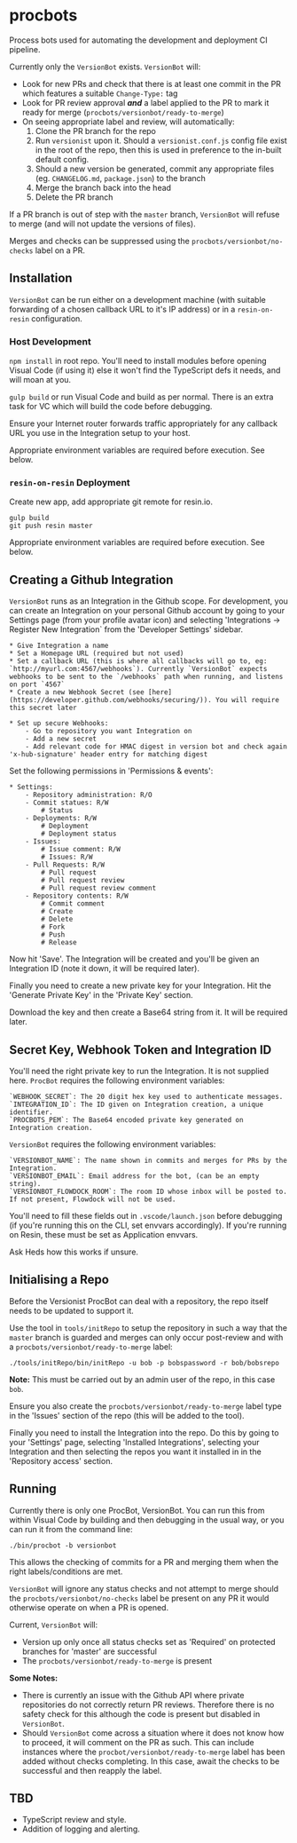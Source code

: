# procbots

Process bots used for automating the development and deployment CI pipeline.

Currently only the `VersionBot` exists. `VersionBot` will:

* Look for new PRs and check that there is at least one commit in the PR which features a suitable `Change-Type:` tag
* Look for PR review approval ***and*** a label applied to the PR to mark it ready for merge (`procbots/versionbot/ready-to-merge`)
* On seeing appropriate label and review, will automatically:
    1. Clone the PR branch for the repo
    2. Run `versionist` upon it. Should a `versionist.conf.js` config file exist in the root of
       the repo, then this is used in preference to the in-built default config.
    3. Should a new version be generated, commit any appropriate files (eg. `CHANGELOG.md`, `package.json`) to the branch
    4. Merge the branch back into the head
    5. Delete the PR branch

If a PR branch is out of step with the `master` branch, `VersionBot` will refuse to merge (and will
not update the versions of files).

Merges and checks can be suppressed using the `procbots/versionbot/no-checks` label on a PR.

## Installation

`VersionBot` can be run either on a development machine (with suitable forwarding of a chosen callback URL to it's IP address) or in a `resin-on-resin` configuration.

### Host Development

`npm install` in root repo. You'll need to install modules before opening Visual Code (if using it) else it won't find the TypeScript defs it needs, and will moan at you.

`gulp build` or run Visual Code and build as per normal. There is an extra task for VC which will build the code before debugging.

Ensure your Internet router forwards traffic appropriately for any callback URL you use in the Integration setup to your host.

Appropriate environment variables are required before execution. See below.

### `resin-on-resin` Deployment

Create new app, add appropriate git remote for resin.io.

    gulp build
    git push resin master

Appropriate environment variables are required before execution. See below.

## Creating a Github Integration

`VersionBot` runs as an Integration in the Github scope. For development, you can create an Integration on your personal Github account by going to your Settings page (from your profile avatar icon) and selecting 'Integrations -> Register New Integration` from the 'Developer Settings' sidebar.

    * Give Integration a name
    * Set a Homepage URL (required but not used)
    * Set a callback URL (this is where all callbacks will go to, eg: `http://myurl.com:4567/webhooks`). Currently `VersionBot` expects webhooks to be sent to the `/webhooks` path when running, and listens on port `4567`
    * Create a new Webhook Secret (see [here](https://developer.github.com/webhooks/securing/)). You will require this secret later

    * Set up secure Webhooks:
        - Go to repository you want Integration on
        - Add a new secret
        - Add relevant code for HMAC digest in version bot and check again 'x-hub-signature' header entry for matching digest

Set the following permissions in 'Permissions & events':

    * Settings:
        - Repository administration: R/O
        - Commit statues: R/W
            # Status
        - Deployments: R/W
            # Deployment
            # Deployment status
        - Issues:
            # Issue comment: R/W
            # Issues: R/W
        - Pull Requests: R/W
            # Pull request
            # Pull request review
            # Pull request review comment
        - Repository contents: R/W
            # Commit comment
            # Create
            # Delete
            # Fork
            # Push
            # Release

Now hit 'Save'. The Integration will be created and you'll be given an Integration ID (note it down, it will be required later).

Finally you need to create a new private key for your Integration. Hit the 'Generate Private Key' in the 'Private Key' section.

Download the key and then create a Base64 string from it. It will be required later.

## Secret Key, Webhook Token and Integration ID

You'll need the right private key to run the Integration. It is not supplied here. `ProcBot` requires the following environment variables:

    `WEBHOOK_SECRET`: The 20 digit hex key used to authenticate messages.
    `INTEGRATION_ID`: The ID given on Integration creation, a unique identifier.
    `PROCBOTS_PEM`: The Base64 encoded private key generated on Integration creation.

`VersionBot` requires the following environment variables:

    `VERSIONBOT_NAME`: The name shown in commits and merges for PRs by the Integration.
    `VERSIONBOT_EMAIL`: Email address for the bot, (can be an empty string).
    `VERSIONBOT_FLOWDOCK_ROOM`: The room ID whose inbox will be posted to. If not present, Flowdock will not be used.


You'll need to fill these fields out in `.vscode/launch.json` before debugging (if you're running this on the CLI, set envvars accordingly). If you're running on Resin, these must be set as Application envvars.

Ask Heds how this works if unsure.

## Initialising a Repo

Before the Versionist ProcBot can deal with a repository, the repo itself needs to be updated to support it.

Use the tool in `tools/initRepo` to setup the repository in such a way that the `master` branch is guarded and merges can only occur post-review and with a `procbots/versionbot/ready-to-merge` label:

    ./tools/initRepo/bin/initRepo -u bob -p bobspassword -r bob/bobsrepo

**Note:** This must be carried out by an admin user of the repo, in this case `bob`.

Ensure you also create the `procbots/versionbot/ready-to-merge` label type in the 'Issues' section of the repo (this will be added to the tool).

Finally you need to install the Integration into the repo. Do this by going to your 'Settings' page, selecting 'Installed Integrations', selecting your Integration and then selecting the repos you want it installed in in the 'Repository access' section.

## Running

Currently there is only one ProcBot, VersionBot. You can run this from within Visual Code by building and then debugging in the usual way, or you can run it from the command line:

`./bin/procbot -b versionbot`

This allows the checking of commits for a PR and merging them when the right labels/conditions are met.

`VersionBot` will ignore any status checks and not attempt to merge should the `procbots/versionbot/no-checks` label be present on any PR it would otherwise operate on when a PR is opened.

Current, `VersionBot` will:
* Version up only once all status checks set as 'Required' on protected branches for 'master' are successful
* The `procbots/versionbot/ready-to-merge` is present

**Some Notes:**
* There is currently an issue with the Github API where private repositories do not correctly return PR reviews. Therefore there is no safety check for this although the code is present but disabled in `VersionBot`.
* Should `VersionBot` come across a situation where it does not know how to proceed, it will comment on the PR as such. This can include instances where the `procbot/versionbot/ready-to-merge` label has been added without checks completing. In this case, await the checks to be successful and then reapply the label.


## TBD

* TypeScript review and style.
* Addition of logging and alerting.
